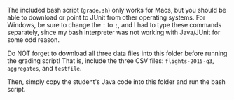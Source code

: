 The included bash script (`grade.sh`) only works for Macs, but you should be able to download or point to JUnit from other operating systems. For Windows, be sure to change the `:` to `;`, and I had to type these commands separately, since my bash interpreter was not working with Java/JUnit for some odd reason.

Do NOT forget to download all three data files into this folder before running the grading script! That is, include the three CSV files: `flights-2015-q3`, `aggregates`, and `testfile`.

Then, simply copy the student's Java code into this folder and run the bash script.
